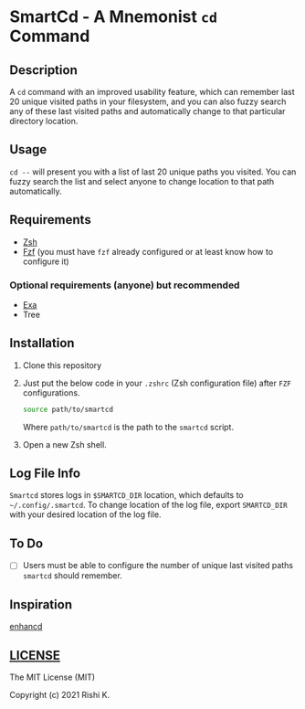 # SmartCd - A Mnemonist `cd` Command

## Description

A `cd` command with an improved usability feature, which can remember last 20 unique visited paths in your filesystem, and you can also fuzzy search any of these last visited paths and automatically change to that particular directory location.

## Usage

`cd --` will present you with a list of last 20 unique paths you visited. You can fuzzy search the list and select anyone to change location to that path automatically.

## Requirements

- [Zsh](https://www.zsh.org/)
- [Fzf](https://github.com/junegunn/fzf) (you must have `fzf` already configured or at least know how to configure it)

### Optional requirements (anyone) but recommended

- [Exa](https://github.com/ogham/exa)
- Tree

## Installation

1. Clone this repository

2. Just put the below code in your `.zshrc` (Zsh configuration file) after `FZF` configurations.

   ```zsh
   source path/to/smartcd
   ```

   Where `path/to/smartcd` is the path to the `smartcd` script.

3. Open a new Zsh shell.

## Log File Info

`Smartcd` stores logs in `$SMARTCD_DIR` location, which defaults to `~/.config/.smartcd`. To change location of the log file, export `SMARTCD_DIR` with your desired location of the log file.

## To Do

- [ ] Users must be able to configure the number of unique last visited paths `smartcd` should remember.

## Inspiration

[enhancd](https://github.com/b4b4r07/enhancd)

## [LICENSE](https://github.com/CodesOfRishi/smartcd/blob/main/LICENSE)

The MIT License (MIT)

Copyright (c) 2021 Rishi K.
